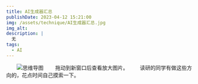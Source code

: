 ```yaml
---
title: AI生成器汇总
publishDate: 2023-04-12 15:21:00
img: /assets/technique/AI生成器汇总.jpg
img_alt: 
description: |
  无
tags:
  - AI
---
```

　　![思维导图](/assets/technique/ChatGPT变现思路.jpg)
　　拖动到新窗口后查看放大图片。
　　读研的同学有做这些方向的，花点时间自己摸索一下。